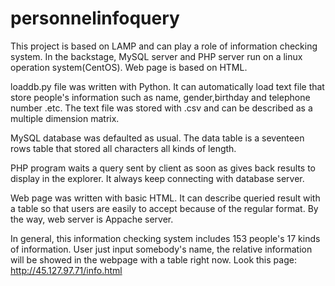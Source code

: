 # personnelinfoquery
This project is based on LAMP and can play a role of information checking system. In the backstage, MySQL server and PHP server run on a linux operation system(CentOS). Web page is based on HTML.

loaddb.py file was written with Python. It can automatically load text file that store people's information such as name, gender,birthday and telephone number .etc. The text file was stored with .csv and can be described as a multiple dimension matrix.

MySQL database was defaulted as usual. The data table is a seventeen rows table that stored all characters all kinds of length.

PHP program waits a query sent by client as soon as gives back results to display in the explorer. It always keep connecting with database server.

Web page was written with basic HTML. It can describe queried result with a table so that users are easily to accept because of the regular format. By the way, web server is Appache server.

In general, this information checking system includes 153 people's 17 kinds of information. User just input somebody's name, the relative information will be showed in the webpage with a table right now.
 Look this page:
        http://45.127.97.71/info.html
